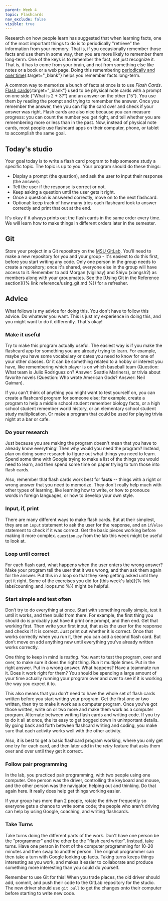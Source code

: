 ```yaml
---
parent: Week 4
topic: Flashcards
nav_exclude: false
visible: true
---
```


Research on how people learn has suggested that when learning facts, one of the most important things to do is to periodically "retrieve" the information from your memory. That is, if you occasionally remember those facts and use them in some way, then you are more likely to remember them long-term. One of the keys is to remember the fact, not just recognize it. That is, it has to come from your brain, and not from something else like notes or a book or a web page. Doing this remembering [periodically and over time](https://en.wikipedia.org/wiki/Spaced_repetition){:target="_blank"} helps you remember facts long-term.

A common way to memorize a bunch of facts at once is to use *Flash Cards*. [Flash cards](https://www.wikihow.com/Write-Flash-Cards){:target="_blank"} used to be physical note cards with a prompt on one side ("What is 2 + 3?") and an answer on the other ("5"). You use them by reading the prompt and trying to remember the answer. Once you remember the answer, then you can flip the card over and check if your answer was right. Flash cards are also nice because you can measure progress: you can count the number you get right, and tell whether you are remembering more or less than in the past. Now, instead of physical note cards, most people use flashcard apps on their computer, phone, or tablet to accomplish the same goal.

## Today's studio

Your goal today is to write a flash card program to help someone study a specific topic. The topic is up to you. Your program should do these things:
* Display a prompt (the question), and ask the user to input their response (the answer). 
* Tell the user if the response is correct or not. 
* Keep asking a question until the user gets it right.
* Once a question is answered correctly, move on to the next flashcard. 
* Optional: keep track of how many tries each flashcard took to answer correctly and print that out at the end.

It's okay if it always prints out the flash cards in the same order every time. We will learn how to make things in different orders later in the semester.

## Git

Store your project in a Git repository on the [MSU GitLab](https://gitlab.msu.edu). You'll need to make a new repository for you and your group - it's easiest to do this first, before you start writing any code. Only one person in the group needs to create a repository; once it's shared, everyone else in the group will have access to it. Remember to add Morgan (vigilhay) and Shiyu (xiangsh2) as members along with your groupmates. See the [Using Git in the Reference section]({% link reference/using_git.md %}) for a refresher.

## Advice

What follows is my advice for doing this. You don't have to follow this advice. Do whatever you want. This is just my experience in doing this, and you might want to do it differently. That's okay!

### Make it useful

Try to make this program actually useful. The easiest way is if you make the flashcard app for something you are already trying to learn. For example, maybe you have some vocabulary or dates you need to know for one of your other classes. Or it can be something related to a hobby or interest you have, like remembering which player is on which baseball team (Question: What team is Julio Rodriguez on? Answer: Seattle Mariners), or trivia about favorite novels (Question: Who wrote American Gods? Answer: Neil Gaiman).

If you can't think of anything you might want to test yourself on, you can create a flashcard program for someone else; for example, create a program to help a middle school student remember biology facts, or a high school student remember world history, or an elementary school student study multiplication. Or make a program that could be used for playing trivia night at a bar or cafe.

### Do your research

Just because you are making the program doesn't mean that you have to already know everything! Then why would you need the program? Instead, plan on doing some research to figure out what things you need to learn. Spend some time with Google trying to make a list of the things you would need to learn, and then spend some time on paper trying to turn those into flash cards.

Also, remember that flash cards work best for **facts** -- things with a right or wrong answer that you need to memorize. They don't really help much with other types of learning, like learning how to write, or how to pronouce words in foreign languages, or how to develop your own style.  

### Input, if, print

There are many different ways to make flash cards. But at their simplest, they are an `input` statement to ask the user for the response, and an `if`/`else` statement to check if it was correct. Get the basic pieces working before making it more complex. `question.py` from the lab this week might be useful to look at.

### Loop until correct

For each flash card, what happens when the user enters the wrong answer? Make your program tell the user that it was wrong, and then ask them again for the answer. Put this in a loop so that they keep getting asked until they get it right. Some of the exercises you did for [this week's lab]({% link labs/counting_and_loops.md %}) might be helpful.

### Start simple and test often

Don’t try to do everything at once. Start with something really simple, test it until it works, and then build from there. For example, the first thing you should do is probably just have it print one prompt, and then end. Get that working first. Then write your first input, that asks the user for the response and checks if it is correct. Just print out whether it is correct. Once that works correctly when you run it, then you can add a second flash card. But don’t move on add anything new until everything you’ve already written works correctly.

One thing to keep in mind is *testing*. You want to test the program, over and over, to make sure it does the right thing. Run it multiple times. Put in the right answer. Put in a wrong answer. What happens? Have a teammate run it. Does it work right for them? You should be spending a large amount of your time actually running your program over and over to see if it is working the way you expect it to.

This also means that you don’t need to have the whole set of flash cards written before you start writing your program. Get the first one or two written, then try to make it work as a computer program. Once you've got those written, write on or two more and make them work as a computer program.  Alternate between writing flash cards and writing code. If you try to do it all at once, the its easy to get bogged down in unimportant details. By going back and forth between flashcard writing and coding, you make sure that each activity works well with the other activity.

Also, it is best to get a basic flashcard program working, where you only get one try for each card, and then later add in the *retry* feature that asks them over and over until they get it correct.

### Follow pair programming

In the lab, you practiced pair programming, with two people using one computer. One person was the driver, controlling the keyboard and mouse, and the other person was the navigator, helping out and thinking. Do that again here. It really does help get things working easier. 

If your group has more than 2 people, rotate the driver frequently so everyone gets a chance to write some code; the people who aren't driving can help by using Google, coaching, and writing flashcards.

### Take Turns

Take turns doing the different parts of the work. Don't have one person be the "programmer" and the other be the "flash card writer". Instead, take turns. Have one person in front of the computer programming for 10-20 minutes and then swap to another person. The original programmer can then take a turn with Google looking up facts. Taking turns keeps things interesting as you work, and makes it easier to collaborate and produce something more interesting than you could do yourself.

Remember to use Git for this! When you trade places, the old driver should add, commit, and push their code to the GitLab repository for the studio. The new driver should use `git pull` to get the changes onto their computer before starting to write new code.

